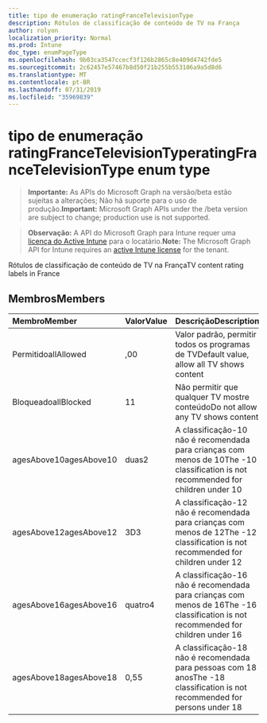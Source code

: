 ```yaml
---
title: tipo de enumeração ratingFranceTelevisionType
description: Rótulos de classificação de conteúdo de TV na França
author: rolyon
localization_priority: Normal
ms.prod: Intune
doc_type: enumPageType
ms.openlocfilehash: 9b03ca3547ccecf3f126b2865c8e409d4742fde5
ms.sourcegitcommit: 2c62457e57467b8d50f21b255b553106a9a5d8d6
ms.translationtype: MT
ms.contentlocale: pt-BR
ms.lasthandoff: 07/31/2019
ms.locfileid: "35969839"
---
```

# <a name="ratingfrancetelevisiontype-enum-type"></a><span data-ttu-id="41d92-103">tipo de enumeração ratingFranceTelevisionType</span><span class="sxs-lookup"><span data-stu-id="41d92-103">ratingFranceTelevisionType enum type</span></span>

> <span data-ttu-id="41d92-104">**Importante:** As APIs do Microsoft Graph na versão/beta estão sujeitas a alterações; Não há suporte para o uso de produção.</span><span class="sxs-lookup"><span data-stu-id="41d92-104">**Important:** Microsoft Graph APIs under the /beta version are subject to change; production use is not supported.</span></span>

> <span data-ttu-id="41d92-105">**Observação:** A API do Microsoft Graph para Intune requer uma [licença do Active Intune](https://go.microsoft.com/fwlink/?linkid=839381) para o locatário.</span><span class="sxs-lookup"><span data-stu-id="41d92-105">**Note:** The Microsoft Graph API for Intune requires an [active Intune license](https://go.microsoft.com/fwlink/?linkid=839381) for the tenant.</span></span>

<span data-ttu-id="41d92-106">Rótulos de classificação de conteúdo de TV na França</span><span class="sxs-lookup"><span data-stu-id="41d92-106">TV content rating labels in France</span></span>

## <a name="members"></a><span data-ttu-id="41d92-107">Membros</span><span class="sxs-lookup"><span data-stu-id="41d92-107">Members</span></span>
|<span data-ttu-id="41d92-108">Membro</span><span class="sxs-lookup"><span data-stu-id="41d92-108">Member</span></span>|<span data-ttu-id="41d92-109">Valor</span><span class="sxs-lookup"><span data-stu-id="41d92-109">Value</span></span>|<span data-ttu-id="41d92-110">Descrição</span><span class="sxs-lookup"><span data-stu-id="41d92-110">Description</span></span>|
|:---|:---|:---|
|<span data-ttu-id="41d92-111">Permitido</span><span class="sxs-lookup"><span data-stu-id="41d92-111">allAllowed</span></span>|<span data-ttu-id="41d92-112">,0</span><span class="sxs-lookup"><span data-stu-id="41d92-112">0</span></span>|<span data-ttu-id="41d92-113">Valor padrão, permitir todos os programas de TV</span><span class="sxs-lookup"><span data-stu-id="41d92-113">Default value, allow all TV shows content</span></span>|
|<span data-ttu-id="41d92-114">Bloqueado</span><span class="sxs-lookup"><span data-stu-id="41d92-114">allBlocked</span></span>|<span data-ttu-id="41d92-115">1</span><span class="sxs-lookup"><span data-stu-id="41d92-115">1</span></span>|<span data-ttu-id="41d92-116">Não permitir que qualquer TV mostre conteúdo</span><span class="sxs-lookup"><span data-stu-id="41d92-116">Do not allow any TV shows content</span></span>|
|<span data-ttu-id="41d92-117">agesAbove10</span><span class="sxs-lookup"><span data-stu-id="41d92-117">agesAbove10</span></span>|<span data-ttu-id="41d92-118">duas</span><span class="sxs-lookup"><span data-stu-id="41d92-118">2</span></span>|<span data-ttu-id="41d92-119">A classificação-10 não é recomendada para crianças com menos de 10</span><span class="sxs-lookup"><span data-stu-id="41d92-119">The -10 classification is not recommended for children under 10</span></span>|
|<span data-ttu-id="41d92-120">agesAbove12</span><span class="sxs-lookup"><span data-stu-id="41d92-120">agesAbove12</span></span>|<span data-ttu-id="41d92-121">3D</span><span class="sxs-lookup"><span data-stu-id="41d92-121">3</span></span>|<span data-ttu-id="41d92-122">A classificação-12 não é recomendada para crianças com menos de 12</span><span class="sxs-lookup"><span data-stu-id="41d92-122">The -12 classification is not recommended for children under 12</span></span>|
|<span data-ttu-id="41d92-123">agesAbove16</span><span class="sxs-lookup"><span data-stu-id="41d92-123">agesAbove16</span></span>|<span data-ttu-id="41d92-124">quatro</span><span class="sxs-lookup"><span data-stu-id="41d92-124">4</span></span>|<span data-ttu-id="41d92-125">A classificação-16 não é recomendada para crianças com menos de 16</span><span class="sxs-lookup"><span data-stu-id="41d92-125">The -16 classification is not recommended for children under 16</span></span>|
|<span data-ttu-id="41d92-126">agesAbove18</span><span class="sxs-lookup"><span data-stu-id="41d92-126">agesAbove18</span></span>|<span data-ttu-id="41d92-127">0,5</span><span class="sxs-lookup"><span data-stu-id="41d92-127">5</span></span>|<span data-ttu-id="41d92-128">A classificação-18 não é recomendada para pessoas com 18 anos</span><span class="sxs-lookup"><span data-stu-id="41d92-128">The -18 classification is not recommended for persons under 18</span></span>|





